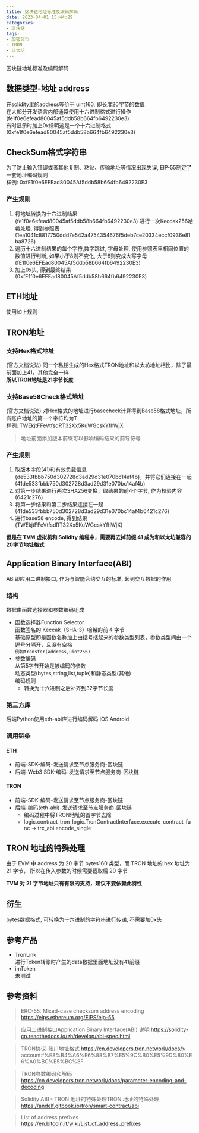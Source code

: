 ```yaml
---
title: 区块链地址标准及编码解码
date: 2023-04-01 15:44:29
categories:
- 区块链
tags:
- 加密货币
- TRON
- 以太坊
---
```


区块链地址标准及编码解码
## 数据类型-地址 address
在solidity里的address等价于 uint160, 即长度20字节的数值  
在大部分开发语言内部通常使用十六进制格式进行操作(fe1f0e6efead80045af5ddb58b664fb6492230e3)  
有时显示时加上0x标明这是一个十六进制格式(0xfe1f0e6efead80045af5ddb58b664fb6492230e3)  

## CheckSum格式字符串
为了防止输入错误或者其他复制、粘贴、传输地址等情况出现失误, EIP-55制定了一套地址编码规则  
样例: 0xfE1f0e6EFEad80045Af5ddb58b664fb6492230E3  

### 产生规则
1. 将地址转换为十六进制结果(fe1f0e6efead80045af5ddb58b664fb6492230e3)
进行一次Keccak256哈希处理, 得到参照表(1ea1041c8817750ddd7e542a4754354676f5deb7ce20334eccf0936e81ba8726)
2. 遍历十六进制结果的每个字符,数字跳过, 字母处理, 使用参照表里相同位置的数值进行判断, 如果小于8则不变化, 大于8则变成大写字母(fE1f0e6EFEad80045Af5ddb58b664fb6492230E3)
3. 加上0x头, 得到最终结果(0xfE1f0e6EFEad80045Af5ddb58b664fb6492230E3)
## ETH地址
使用如上规则
## TRON地址
### 支持Hex格式地址  
(官方文档说法) 同一个私钥生成的Hex格式TRON地址和以太坊地址相比，除了最前面加上41，其他完全一样  
**所以TRON地址是21字节长度**

### 支持Base58Check格式地址
(官方文档说法) 对Hex格式的地址进行basecheck计算得到Base58格式地址，所有账户地址的第一个字符均为T  
样例: TWEkjtFFeVtfsdRT32Xx5KuWGcskYfhWjX  
> 地址前面添加版本前缀可以影响编码结果的前导符号

### 产生规则
1. 取版本字段(41)和有效负载信息(de533fbbb750d302728d3ad29d31e070bc14af4b)，并将它们连接在一起(41de533fbbb750d302728d3ad29d31e070bc14af4b)
2. 对第一步结果进行两次SHA256变换，取结果的前4个字节, 作为校验内容(6421c276)
3. 将第一步结果和第二步结果连接在一起(41de533fbbb750d302728d3ad29d31e070bc14af4b6421c276)
4. 进行base58 encode, 得到结果(TWEkjtFFeVtfsdRT32Xx5KuWGcskYfhWjX)

**但是在 TVM 虚拟机和 Solidity 编程中，需要再去掉前缀 41 成为和以太坊兼容的20字节地址格式**

## Application Binary Interface(ABI)
ABI即应用二进制接口, 作为与智能合约交互的标准, 起到交互数据的作用

### 结构
数据由函数选择器和参数编码组成
- 函数选择器Function Selector  
函数签名的 Keccak（SHA-3）哈希的前 4 字节  
基础原型即是函数名称加上由括号括起来的参数类型列表，参数类型间由一个逗号分隔开，且没有空格  
`例如transfer(address,uint256)`
- 参数编码  
从第5字节开始是被编码的参数  
动态类型(bytes,string,list,tuple)和静态类型(其他)  
编码规则  
    - 转换为十六进制之后补齐到32字节长度

### 第三方库
后端Python使用eth-abi库进行编码解码
iOS
Android

### 调用链条
#### ETH
- 前端-SDK-编码-发送请求至节点服务商-区块链
- 后端-Web3 SDK-编码-发送请求至节点服务商-区块链

#### TRON
- 前端-SDK-编码-发送请求至节点服务商-区块链
- 后端-编码(eth-abi)-发送请求至节点服务商-区块链
    - 编码过程中将TRON地址的首字节去除
    - logic.contract_tron_logic.TronContractInterface.execute_contract_func -> trx_abi.encode_single

## TRON 地址的特殊处理
由于 EVM 中 address 为 20 字节 bytes160 类型，而 TRON 地址的 hex 地址为 21 字节， 所以在传入参数的时候需要截取后 20 字节

**TVM 对 21 字节地址只有有限的支持，建议不要依赖此特性**

## 衍生
bytes数据格式, 可转换为十六进制的字符串进行传递, 不需要加0x头

## 参考产品
- TronLink  
进行Token转账时产生的data数据里面地址没有41前缀
- imToken  
未测试

## 参考资料

> ERC-55: Mixed-case checksum address encoding
> https://eips.ethereum.org/EIPS/eip-55

> 应用二进制接口Application Binary Interface(ABI) 说明
> https://solidity-cn.readthedocs.io/zh/develop/abi-spec.html

> TRON协议-账户地址格式
> https://cn.developers.tron.network/docs/> account#%E8%B4%A6%E6%88%B7%E5%9C%B0%E5%9D%80%E6%A0%BC%E5%BC%8F

> TRON参数编码和解码
> https://cn.developers.tron.network/docs/parameter-encoding-and-decoding

> Solidity ABI - TRON 地址的特殊处理TRON 地址的特殊处理
> https://andelf.gitbook.io/tron/smart-contract/abi

> List of address prefixes
> https://en.bitcoin.it/wiki/List_of_address_prefixes
